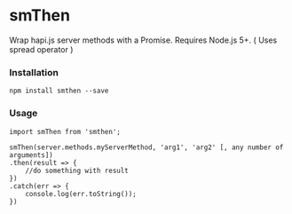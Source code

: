 # smThen
Wrap hapi.js server methods with a Promise. Requires Node.js 5+. ( Uses spread operator )

### Installation
`npm install smthen --save`

### Usage

```
import smThen from 'smthen';

smThen(server.methods.myServerMethod, 'arg1', 'arg2' [, any number of arguments])
.then(result => {
    //do something with result
})
.catch(err => {
    console.log(err.toString());
})
```

